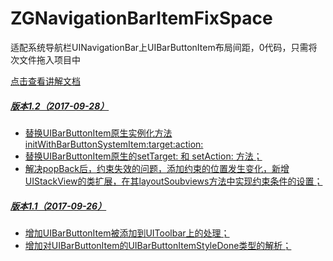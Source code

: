 # ZGNavigationBarItemFixSpace
适配系统导航栏UINavigationBar上UIBarButtonItem布局间距，0代码，只需将次文件拖入项目中

<a href = "https://ioslittlewhite.github.io/2017/09/21/iOS11适配之：0代码实现导航栏UIBarButtonItem间距调整/" target="_blank"> 点击查看讲解文档

##### 版本1.2（2017-09-28） <br>
- 替换UIBarButtonItem原生实例化方法initWithBarButtonSystemItem:target:action:
- 替换UIBarButtonItem原生的setTarget: 和 setAction: 方法；
- 解决popBack后，约束失效的问题，添加约束的位置发生变化，新增UIStackView的类扩展，在其layoutSoubviews方法中实现约束条件的设置；
 

##### 版本1.1（2017-09-26）
- 增加UIBarButtonItem被添加到UIToolbar上的处理；
- 增加对UIBarButtonItem的UIBarButtonItemStyleDone类型的解析；
